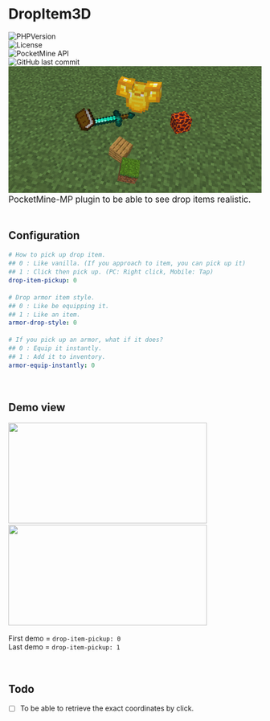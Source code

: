 # DropItem3D
![PHPVersion](https://img.shields.io/badge/PHP-v8.0-blue?style=flat-square)  
![License](https://img.shields.io/github/license/boymelancholy/DropItem3D?color=green&style=flat-square)  
![PocketMine API](https://img.shields.io/badge/PMMP%20API-v4.0.0-orange?style=flat-square)  
![GitHub last commit](https://img.shields.io/github/last-commit/boymelancholy/DropItem3D?color=purple&style=flat-square)  
![overview](assets/di3d_overview.png)  
<span style="font-size:17px">PocketMine-MP plugin to be able to see drop items realistic.</span>  
　

## Configuration
```yaml
# How to pick up drop item.
## 0 : Like vanilla. (If you approach to item, you can pick up it)
## 1 : Click then pick up. (PC: Right click, Mobile: Tap)
drop-item-pickup: 0

# Drop armor item style.
## 0 : Like be equipping it.
## 1 : Like an item.
armor-drop-style: 0

# If you pick up an armor, what if it does?
## 0 : Equip it instantly.
## 1 : Add it to inventory.
armor-equip-instantly: 0
```  
　  
## Demo view
<img src="https://i.imgur.com/NE9s6gw.gif" width="395" height="200" alt="" /> <img src="https://i.imgur.com/RVr89uN.gif" width="395" height="200" alt="" />  

First demo = `drop-item-pickup: 0`  
Last demo = `drop-item-pickup: 1`
  
　  
## Todo
- [ ] To be able to retrieve the exact coordinates by click.
